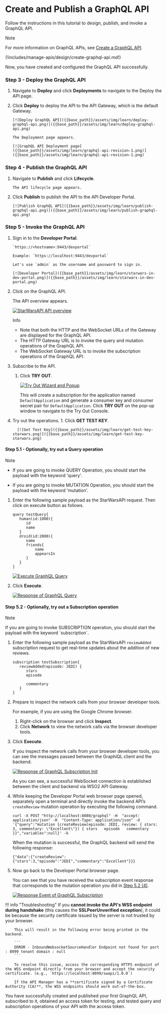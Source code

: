 # Create and Publish a GraphQL API

Follow the instructions in this tutorial to design, publish, and invoke a GraphQL API.


<div class="admonition note">
<p class="admonition-title">Note</p>
<p>For more information on GraphQL APIs, see <a href="{{base_path}}/manage-apis/design/create-api/create-a-graphql-api">Create a GraphQL API</a>.</p>
</div> 

{!includes/manage-apis/design/create-graphql-api.md!}

Now, you have created and configured the GraphQL API successfully. 

### Step 3 - Deploy the GraphQL API

1. Navigate to **Deploy** and click **Deployments** to navigate to the Deploy the API page. 
2. Click **Deploy** to deploy the API to the API Gateway, which is the default Gateway.

       [![Deploy GraphQL API]({{base_path}}/assets/img/learn/deploy-graphql-api.png)]({{base_path}}/assets/img/learn/deploy-graphql-api.png)

       The Deployment page appears.

       [![GraphQL API Deployment page]({{base_path}}/assets/img/learn/graphql-api-revision-1.png)]({{base_path}}/assets/img/learn/graphql-api-revision-1.png)

### Step 4 - Publish the GraphQL API

1. Navigate to **Publish** and click **Lifecycle**. 
       
       The API lifecycle page appears.
       
2. Click **Publish** to publish the API to the API Developer Portal.

       [![Publish GraphQL API]({{base_path}}/assets/img/learn/publish-graphql-api.png)]({{base_path}}/assets/img/learn/publish-graphql-api.png)

### Step 5 - Invoke the GraphQL API

1. Sign in to the **Developer Portal**.
   
       `https://<hostname>:9443/devportal` 
   
       Example: `https://localhost:9443/devportal`

       Let's use `admin` as the username and password to sign in.

       [![Developer Portal]({{base_path}}/assets/img/learn/starwars-in-dev-portal.png)]({{base_path}}/assets/img/learn/starwars-in-dev-portal.png)
    
2. Click on the GraphQL API.
   
      The API overview appears.
   
      [![StarWarsAPI API overview]({{base_path}}/assets/img/tutorials/create-and-publish-a-graphql-api/api-overview.png)]({{base_path}}/assets/img/tutorials/create-and-publish-a-graphql-api/api-overview.png)
      

      <div class="admonition info">
         <p class="admonition-title">Info</p>
         <p>
         <ul>
         <li>
         Note that both the HTTP and the WebSocket URLs of the Gateway are displayed for the GraphQL API. </li>
         <li>The HTTP Gateway URL is to invoke the query and mutation operations of the GraphQL API. </li>
         <li>The WebSocket Gateway URL is to invoke the subscription operations of the GraphQL API.</li>
         </ul>
         </p>
      </div>

3. Subscribe to the API.

    1. Click **TRY OUT**.
    
         [![Try Out Wizard and Popup]({{base_path}}/assets/img/tutorials/create-and-publish-a-graphql-api/try-out-graphql-popup.png)]({{base_path}}/assets/img/tutorials/create-and-publish-a-graphql-api/try-out-graphql-popup.png)
         
         This will create a subscription for the application named `DefaultApplication` and generate a consumer key and consumer secret pair for `DefaultApplication`. Click **TRY OUT** on the pop-up window to navigate to the Try Out Console.

4. Try out the operations.
       1. Click **GET TEST KEY**.

         [![Get Test Key]({{base_path}}/assets/img/learn/get-test-key-starwars.png)]({{base_path}}/assets/img/learn/get-test-key-starwars.png)
    
#### Step 5.1 - Optionally, try out a Query operation

<div class="admonition note">
<p class="admonition-title">Note</p>
<ul><li><p>If you are going to invoke QUERY Operation, you should start the payload with the keyword 'query'.</p></li>
<li><p>If you are going to invoke MUTATION Operation, you should start the payload with the keyword 'mutation'.</p></li></ul>
</div>
 
 1. Enter the following sample payload as the StarWarsAPI request. Then click on execute button as follows.
 
      ```
      query testQuery{
         human(id:1000){
            id
            name
         }
         droid(id:2000){
            name
            friends{
                name
                appearsIn
            }
         }
      }

      ```

      [![Execute GraphQL Query]({{base_path}}/assets/img/tutorials/create-and-publish-a-graphql-api/graphql-console-execute-query.png)]({{base_path}}/assets/img/tutorials/create-and-publish-a-graphql-api/graphql-console-execute-query.png)

 2. Click **Execute**.

     [![Response of GraphQL Query]({{base_path}}/assets/img/learn/graphql-response-query.png)]({{base_path}}/assets/img/learn/graphql-response-query.png)

<a name="5.2"></a>

#### Step 5.2 - Optionally, try out a Subscription operation

<html>
   <div class="admonition note">
      <p class="admonition-title">Note</p>
      <p>If you are going to invoke SUBSCRIPTION operation, you should start the payload with the keyword `subscription`.</p>
   </div> 
</html>

1. Enter the following sample payload as the StarWarsAPI `reviewAdded` subscription request to get real-time updates about the addition of new reviews.

    ```
    subscription testSubscription{
       reviewAdded(episode: JEDI) {
          stars
          episode

          commentary
       }
    }
    ```

2. Prepare to inspect the network calls from your browser developer tools.

    For example, if you are using the Google Chrome browser.

    1. Right-click on the browser and click **Inspect**.
    2. Click **Network** to view the network calls via the browser developer tools.

3. Click **Execute**. 
   
    If you inspect the network calls from your browser developer tools, you can see the messages passed between the GraphiQL client and the backend.

    [![Response of GraphQL Subscription Init]({{base_path}}/assets/img/tutorials/create-and-publish-a-graphql-api/graphql-sub-init-response.png)]({{base_path}}/assets/img/tutorials/create-and-publish-a-graphql-api/graphql-sub-init-response.png)
   
    As you can see, a successful WebSocket connection is established between the client and backend via WSO2 API Gateway.

4. While keeping the Developer Portal web browser page opened, separately open a terminal and directly invoke the backend API’s `createReview` mutation operation by executing the following command.

      ```
      curl -X POST "http://localhost:8080/graphql" -H  "accept: application/json" -H  "Content-Type: application/json" -d '{"query":"mutation {createReview(episode: JEDI, review: { stars: 3, commentary: \"Excellent\"}) { stars   episode   commentary }}","variables":null}' -k
      ```

      When the mutation is successful, the GraphQL backend will send the following response:

      ```
      {"data":{"createReview":{"stars":3,"episode":"JEDI","commentary":"Excellent"}}}
      ```

5. Now go back to the Developer Portal browser page.
   
    You can see that you have received the subscription event response that corresponds to the mutation operation you did in <a href="#5.2">Step 5.2 (4)</a>.

    [![Response Event of GraphQL Subscription]({{base_path}}/assets/img/tutorials/create-and-publish-a-graphql-api/try-out-sub-event.png)]({{base_path}}/assets/img/tutorials/create-and-publish-a-graphql-api/try-out-sub-event.png)

!!! info "Troubleshooting"
        If you **cannot invoke the API's WSS endpoint during handshake** (this causes the **SSLPeerUnverified exception**), it could be because the security certificate issued by the server is not trusted by your browser. 
        
        This will result in the following error being printed in the backend.

        ```
        ERROR - InboundWebsocketSourceHandler Endpoint not found for port : 8099 tenant domain : null
        ```       
        
        To resolve this issue, access the corresponding HTTPS endpoint of the WSS endpoint directly from your browser and accept the security certificate. (e.g., `https://localhost:8099/swapi/1.0.0`) 
        
        If the API Manager has a **certificate signed by a Certificate Authority (CA)**, the WSS endpoints should work out-of-the-box.

You have successfully created and published your first GraphQL API, subscribed to it, obtained an access token for testing, and tested query and subscription operations of your API with the access token.
